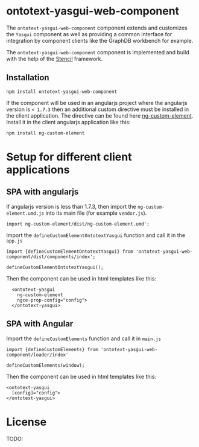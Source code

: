 # ontotext-yasgui-web-component

The `ontotext-yasgui-web-component` component extends and customizes the `Yasgui` component as well
as providing a common interface for integration by component clients like the GraphDB workbench for
example.

The `ontotext-yasgui-web-component` component is implemented and build with the help of the 
[Stencil](https://stenciljs.com/) framework.

## Installation

```
npm install ontotext-yasgui-web-component
```

If the component will be used in an angularjs project where the angularjs version is `< 1.7.3` then
an additional custom directive must be installed in the client application. The directive can be 
found here [ng-custom-element](https://www.npmjs.com/package/ng-custom-element). Install it in the 
client angularjs application like this:

```
npm install ng-custom-element
```

# Setup for different client applications

## SPA with angularjs

If angularjs version is less than 1.7.3, then import the `ng-custom-element.umd.js` into its main 
file (for example `vendor.js`).

```
import ng-custom-element/dist/ng-custom-element.umd';
```

Import the `defineCustomElementOntotextYasgui` function and call it in the `app.js`

```
import {defineCustomElementOntotextYasgui} from 'ontotext-yasgui-web-component/dist/components/index';

defineCustomElementOntotextYasgui();
```

Then the component can be used in html templates like this:

```
  <ontotext-yasgui
    ng-custom-element
    ngce-prop-config="config">
  </ontotext-yasgui>
```

## SPA with Angular

Import the `defineCustomElements` function and call it in `main.js`

```
import {defineCustomElements} from 'ontotext-yasgui-web-component/loader/index'

defineCustomElements(window);
```

Then the component can be used in html templates like this:

```
<ontotext-yasgui
  [config]="config">
</ontotext-yasgui>
```

# License
TODO: